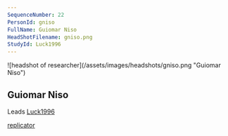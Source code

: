 ```yaml
---
SequenceNumber: 22
PersonId: gniso
FullName: Guiomar Niso
HeadShotFilename: gniso.png
StudyId: Luck1996
---
```

<a name="gniso">
![headshot of researcher](/assets/images/headshots/gniso.png "Guiomar Niso")

## Guiomar Niso



Leads [Luck1996](/replications/#Luck1996)



[replicator]("replicator")